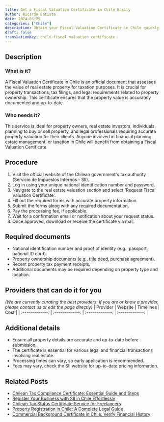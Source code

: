 ```yaml
---
title: Get a Fiscal Valuation Certificate in Chile Easily
author: Ricardo Batista
date: 2024-06-25
categories: ["Chile"]
description: Obtain your Fiscal Valuation Certificate in Chile quickly with our comprehensive guide. Perfect for property owners and real estate investors.
draft: false
translationKey: chile-fiscal_valuation_certificate
---
```


## Description
### What is it?
A Fiscal Valuation Certificate in Chile is an official document that assesses the value of real estate property for taxation purposes. It is crucial for property transactions, tax filings, and legal requirements related to property ownership. This certificate ensures that the property value is accurately documented and up-to-date.

### Who needs it?
This service is ideal for property owners, real estate investors, individuals planning to buy or sell property, and legal professionals requiring accurate property valuation for their clients. Anyone involved in financial planning, estate management, or taxation in Chile will benefit from obtaining a Fiscal Valuation Certificate.

## Procedure

1. Visit the official website of the Chilean government's tax authority (Servicio de Impuestos Internos - SII).
2. Log in using your unique national identification number and password.
3. Navigate to the real estate valuation section and select 'Request Fiscal Valuation Certificate'.
4. Fill out the required forms with accurate property information.
5. Submit the forms along with any required documentation.
6. Pay the processing fee, if applicable.
7. Wait for a confirmation email or notification about your request status.
8. Once approved, download or receive the certificate via mail.


## Required documents

- National identification number and proof of identity (e.g., passport, national ID card).
- Property ownership documents (e.g., title deed, purchase agreement).
- Recent property tax payment receipts.
- Additional documents may be required depending on property type and location.


## Providers that can do it for you
_(We are currently curating the best providers. If you are or know a provider, please contact us or edit the page directly)_
| Provider        |     Website     |     Timelines    |       Cost      |
| :-------------: | :-------------: |  :-------------: | :-------------: |

## Additional details

- Ensure all property details are accurate and up-to-date before submission.
- The certificate is essential for various legal and financial transactions involving real estate.
- Processing times can vary, so early application is recommended.
- Fees may vary, check the SII website for up-to-date pricing information.




## Related Posts

- [Chilean Tax Compliance Certificate: Essential Guide and Steps](https://tramitit.com/guides/chile/tax_compliance_certificate/)
- [Register Your Business with SII in Chile Effortlessly](https://tramitit.com/guides/chile/sii_registration/)
- [Chilean Tax Status Certificate Service for Freelancers](https://tramitit.com/guides/chile/tax_status_certificate/)
- [Property Registration in Chile: A Complete Legal Guide](https://tramitit.com/guides/chile/property_registration/)
- [Commercial Background Certificate in Chile: Verify Financial History](https://tramitit.com/guides/chile/commercial_background_certificate/)